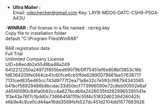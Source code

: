 
- __Ultra Mailer :__  
Email: vdpchecker@gmail.com
Key: LAYB-MDO0-DATC-C5H9-P5G4-A43U

-__WINRAR :__
Put license in a file named : rarreg.key  
Copy file to installation folder  
default "C:\Program Files\WinRAR"  

RAR registration data  
Full Trial  
Unlimited Company License  
UID=b8ecdb2e55d9ba48a249  
6412212250a24972f855bed69079b5ff75451ef6e808bf3853c16b  
fd6364209fe0f44cb41c60fce6cb5ffde62890079861be57638717  
7131ced835ed65cc743d9777f2ea71a8e32c7e593cf66794343565  
b41bcf56929486b8bcdac33d50ecf773996090e72c8eb00502e6af  
d45fd1090c84fa0b92cc4a827bcdb6a2426035fd2629965395541e  
1f3e43e76f7c1bdd0c7366645811f9c55f4c51832d6239426042fc  
e6b9e4c8ce0cd44ae16dd3569fefe527dc451d2104dd1677683626  
